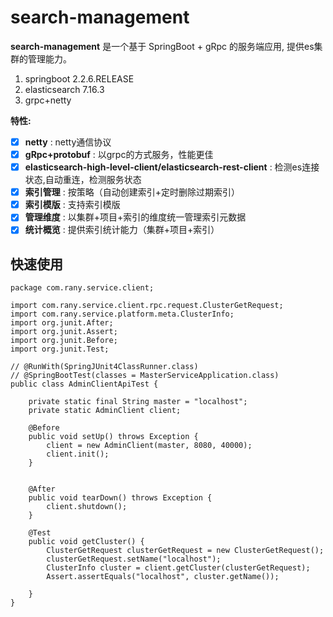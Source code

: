 # search-management

**search-management** 是一个基于 SpringBoot + gRpc 的服务端应用, 提供es集群的管理能力。

1. springboot 2.2.6.RELEASE
2. elasticsearch 7.16.3
3. grpc+netty

**特性:**

- [x] **netty**  : netty通信协议
- [x] **gRpc+protobuf**  : 以grpc的方式服务，性能更佳
- [x] **elasticsearch-high-level-client/elasticsearch-rest-client**  : 检测es连接状态,自动重连，检测服务状态
- [x] **索引管理**  : 按策略（自动创建索引+定时删除过期索引）
- [x] **索引模版**  : 支持索引模版
- [x] **管理维度**  : 以集群+项目+索引的维度统一管理索引元数据
- [x] **统计概览**  : 提供索引统计能力（集群+项目+索引）

## 快速使用

```
package com.rany.service.client;

import com.rany.service.client.rpc.request.ClusterGetRequest;
import com.rany.service.platform.meta.ClusterInfo;
import org.junit.After;
import org.junit.Assert;
import org.junit.Before;
import org.junit.Test;

// @RunWith(SpringJUnit4ClassRunner.class)
// @SpringBootTest(classes = MasterServiceApplication.class)
public class AdminClientApiTest {

    private static final String master = "localhost";
    private static AdminClient client;

    @Before
    public void setUp() throws Exception {
        client = new AdminClient(master, 8080, 40000);
        client.init();
    }


    @After
    public void tearDown() throws Exception {
        client.shutdown();
    }

    @Test
    public void getCluster() {
        ClusterGetRequest clusterGetRequest = new ClusterGetRequest();
        clusterGetRequest.setName("localhost");
        ClusterInfo cluster = client.getCluster(clusterGetRequest);
        Assert.assertEquals("localhost", cluster.getName());

    }
}
```